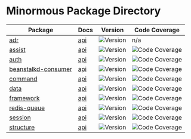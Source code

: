 # Minormous Package Directory

Package | Docs| Version | Code Coverage 
--------|-----|---------|---------------
[adr](https://github.com/minormous/adr) | [api](https://codedoc.pub/minormous/adr/master/index.html) | ![Version](https://img.shields.io/packagist/v/minormous/adr.svg) | n/a
[assist](https://github.com/minormous/assist) | [api](https://codedoc.pub/minormous/assist/master/index.html) | ![Version](https://img.shields.io/packagist/v/minormous/assist.svg) | ![Code Coverage](https://scrutinizer-ci.com/g/minormous/assist/badges/coverage.png?b=master)
[auth](https://github.com/minormous/auth) | [api](https://codedoc.pub/minormous/auth/master/index.html) | ![Version](https://img.shields.io/packagist/v/minormous/auth.svg) | ![Code Coverage](https://scrutinizer-ci.com/g/minormous/auth/badges/coverage.png?b=master)
[beanstalkd-consumer](https://github.com/minormous/beanstalkd-consumer) | [api](https://codedoc.pub/minormous/beanstalkd-consumer/master/index.html) | ![Version](https://img.shields.io/packagist/v/minormous/beanstalkd-consumer.svg) | ![Code Coverage](https://scrutinizer-ci.com/g/minormous/beanstalkd-consumer/badges/coverage.png?b=master)
[command](https://github.com/minormous/command) | [api](https://codedoc.pub/minormous/command/master/index.html) | ![Version](https://img.shields.io/packagist/v/minormous/command.svg) | ![Code Coverage](https://scrutinizer-ci.com/g/minormous/command/badges/coverage.png?b=master)
[data](https://github.com/minormous/data) | [api](https://codedoc.pub/minormous/data/master/index.html) | ![Version](https://img.shields.io/packagist/v/minormous/data.svg) | ![Code Coverage](https://scrutinizer-ci.com/g/minormous/data/badges/coverage.png?b=master)
[framework](https://github.com/minormous/framework) | [api](https://codedoc.pub/minormous/framework/master/index.html) | ![Version](https://img.shields.io/packagist/v/minormous/framework.svg) | ![Code Coverage](https://scrutinizer-ci.com/g/minormous/framework/badges/coverage.png?b=master)
[redis-queue](https://github.com/minormous/redis-queue) | [api](https://codedoc.pub/minormous/redis-queue/master/index.html) | ![Version](https://img.shields.io/packagist/v/minormous/redis-queue.svg) | ![Code Coverage](https://scrutinizer-ci.com/g/minormous/redis-queue/badges/coverage.png?b=master)
[session](https://github.com/minormous/session) | [api](https://codedoc.pub/minormous/session/master/index.html) | ![Version](https://img.shields.io/packagist/v/minormous/session.svg) | ![Code Coverage](https://scrutinizer-ci.com/g/minormous/session/badges/coverage.png?b=master)
[structure](https://github.com/minormous/structure) | [api](https://codedoc.pub/minormous/structure/master/index.html) | ![Version](https://img.shields.io/packagist/v/minormous/structure.svg) | ![Code Coverage](https://scrutinizer-ci.com/g/minormous/structure/badges/coverage.png?b=master)

